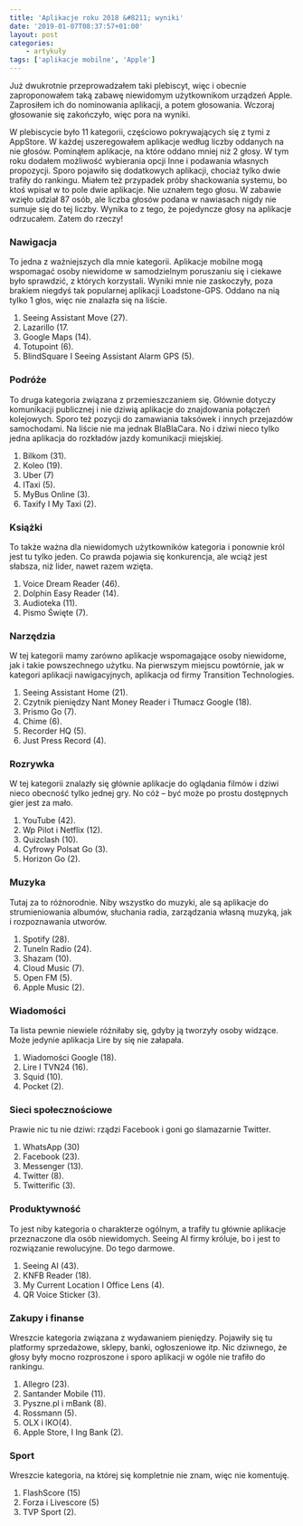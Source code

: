 ```yaml
---
title: 'Aplikacje roku 2018 &#8211; wyniki'
date: '2019-01-07T08:37:57+01:00'
layout: post
categories:
    - artykuły
tags: ['aplikacje mobilne', 'Apple']
---
```


Już dwukrotnie przeprowadzałem taki plebiscyt, więc i obecnie zaproponowałem taką zabawę niewidomym użytkownikom urządzeń Apple. Zaprosiłem ich do nominowania aplikacji, a potem głosowania. Wczoraj głosowanie się zakończyło, więc pora na wyniki.

W plebiscycie było 11 kategorii, częściowo pokrywających się z tymi z AppStore. W każdej uszeregowałem aplikacje według liczby oddanych na nie głosów. Pominąłem aplikacje, na które oddano mniej niż 2 głosy. W tym roku dodałem możliwość wybierania opcji Inne i podawania własnych propozycji. Sporo pojawiło się dodatkowych aplikacji, chociaż tylko dwie trafiły do rankingu. Miałem też przypadek próby shackowania systemu, bo ktoś wpisał w to pole dwie aplikacje. Nie uznałem tego głosu. W zabawie wzięło udział 87 osób, ale liczba głosów podana w nawiasach nigdy nie sumuje się do tej liczby. Wynika to z tego, że pojedyncze głosy na aplikacje odrzucałem. Zatem do rzeczy!

### Nawigacja

To jedna z ważniejszych dla mnie kategorii. Aplikacje mobilne mogą wspomagać osoby niewidome w samodzielnym poruszaniu się i ciekawe było sprawdzić, z których korzystali. Wyniki mnie nie zaskoczyły, poza brakiem niegdyś tak popularnej aplikacji Loadstone-GPS. Oddano na nią tylko 1 głos, więc nie znalazła się na liście.

1. Seeing Assistant Move (27).
2. Lazarillo (17.
3. Google Maps (14).
4. Totupoint (6).
5. BlindSquare I Seeing Assistant Alarm GPS (5).

### Podróże

To druga kategoria związana z przemieszczaniem się. Głównie dotyczy komunikacji publicznej i nie dziwią aplikacje do znajdowania połączeń kolejowych. Sporo też pozycji do zamawiania taksówek i innych przejazdów samochodami. Na liście nie ma jednak BlaBlaCara. No i dziwi nieco tylko jedna aplikacja do rozkładów jazdy komunikacji miejskiej.

1. Bilkom (31).
2. Koleo (19).
3. Uber (7)
4. ITaxi (5).
5. MyBus Online (3).
6. Taxify I My Taxi (2).

### Książki

To także ważna dla niewidomych użytkowników kategoria i ponownie król jest tu tylko jeden. Co prawda pojawia się konkurencja, ale wciąż jest słabsza, niż lider, nawet razem wzięta.

1. Voice Dream Reader (46).
2. Dolphin Easy Reader (14).
3. Audioteka (11).
4. Pismo Święte (7).

### Narzędzia

W tej kategorii mamy zarówno aplikacje wspomagające osoby niewidome, jak i takie powszechnego użytku. Na pierwszym miejscu powtórnie, jak w kategori aplikacji nawigacyjnych, aplikacja od firmy Transition Technologies.

1. Seeing Assistant Home (21).
2. Czytnik pieniędzy Nant Money Reader i Tłumacz Google (18).
3. Prismo Go (7).
4. Chime (6).
5. Recorder HQ (5).
6. Just Press Record (4).

### Rozrywka

W tej kategorii znalazły się głównie aplikacje do oglądania filmów i dziwi nieco obecność tylko jednej gry. No cóż – być może po prostu dostępnych gier jest za mało.

1. YouTube (42).
2. Wp Pilot i Netflix (12).
3. Quizclash (10).
4. Cyfrowy Polsat Go (3).
5. Horizon Go (2).

### Muzyka

Tutaj za to różnorodnie. Niby wszystko do muzyki, ale są aplikacje do strumieniowania albumów, słuchania radia, zarządzania własną muzyką, jak i rozpoznawania utworów.

1. Spotify (28).
2. TuneIn Radio (24).
3. Shazam (10).
4. Cloud Music (7).
5. Open FM (5).
6. Apple Music (2).

### Wiadomości

Ta lista pewnie niewiele różniłaby się, gdyby ją tworzyły osoby widzące. Może jedynie aplikacja Lire by się nie załapała.

1. Wiadomości Google (18).
2. Lire I TVN24 (16).
3. Squid (10).
4. Pocket (2).

### Sieci społecznościowe

Prawie nic tu nie dziwi: rządzi Facebook i goni go ślamazarnie Twitter.

1. WhatsApp (30)
2. Facebook (23).
3. Messenger (13).
4. Twitter (8).
5. Twitterific (3).

### Produktywność

To jest niby kategoria o charakterze ogólnym, a trafiły tu głównie aplikacje przeznaczone dla osób niewidomych. Seeing AI firmy króluje, bo i jest to rozwiązanie rewolucyjne. Do tego darmowe.

1. Seeing AI (43).
2. KNFB Reader (18).
3. My Current Location I Office Lens (4).
4. QR Voice Sticker (3).

### Zakupy i finanse

Wreszcie kategoria związana z wydawaniem pieniędzy. Pojawiły się tu platformy sprzedażowe, sklepy, banki, ogłoszeniowe itp. Nic dziwnego, że głosy były mocno rozproszone i sporo aplikacji w ogóle nie trafiło do rankingu.

1. Allegro (23).
2. Santander Mobile (11).
3. Pyszne.pl i mBank (8).
4. Rossmann (5).
5. OLX i IKO(4).
6. Apple Store, I Ing Bank (2).

### Sport

Wreszcie kategoria, na której się kompletnie nie znam, więc nie komentuję.

1. FlashScore (15)
2. Forza i Livescore (5)
3. TVP Sport (2).